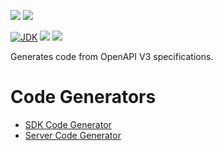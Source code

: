 [![](https://github.com/wutsi/wutsi-codegen/actions/workflows/master.yml/badge.svg)](https://github.com/wutsi/wutsi-codegen/actions/workflows/master.yml)
[![](https://github.com/wutsi/wutsi-codegen/actions/workflows/pull_request.yml/badge.svg)](https://github.com/wutsi/wutsi-codegen/actions/workflows/pull_request.yml)

[![JDK](https://img.shields.io/badge/jdk-11-brightgreen.svg)](https://jdk.java.net/11/)
![](https://img.shields.io/badge/language-kotlin-blue.svg)
![](https://img.shields.io/badge/version-0.0.24-brightgreen.svg)

Generates code from OpenAPI V3 specifications.

# Code Generators
- [SDK Code Generator](docs/SDK.md)
- [Server Code Generator](docs/Server.md)
